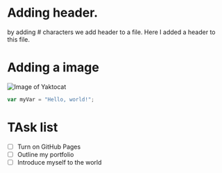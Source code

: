 # Adding header.
by adding # characters we add header to a file. Here I added a header to this file.
# Adding a image
![Image of Yaktocat](https://octodex.github.com/images/yaktocat.png)

``` javascript
var myVar = "Hello, world!";
```
# TAsk list
- [ ] Turn on GitHub Pages
- [ ] Outline my portfolio
- [ ] Introduce myself to the world

